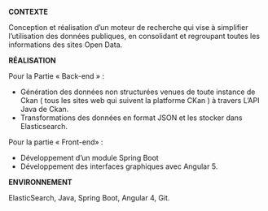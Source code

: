**CONTEXTE**
<p>
Conception et réalisation d’un moteur de recherche qui vise à simplifier l’utilisation des données
publiques, en consolidant et regroupant toutes les informations des sites Open Data.
</p>

**RÉALISATION**

Pour la Partie « Back-end » :
*  Génération des données non structurées venues de toute instance de Ckan ( tous les sites
web qui suivent la platforme CKan ) à travers L’API Java de Ckan.
*  Transformations des données en format JSON et les stocker dans Elasticsearch.

Pour la partie « Front-end» :
*  Développement d’un module Spring Boot
*  Développement des interfaces graphiques avec Angular 5.

**ENVIRONNEMENT**

ElasticSearch, Java, Spring Boot, Angular 4, Git.
